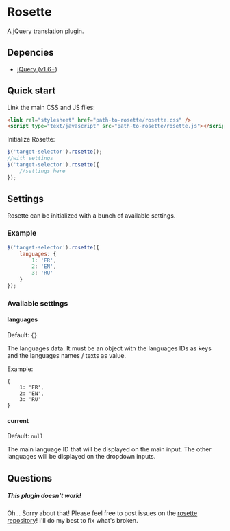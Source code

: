 # Rosette

A jQuery translation plugin.

## Depencies

- [jQuery (v1.6+)](https://jquery.com)

## Quick start

Link the main CSS and JS files:
```html
<link rel="stylesheet" href="path-to-rosette/rosette.css" />
<script type="text/javascript" src="path-to-rosette/rosette.js"></script>
```

Initialize Rosette:
```javascript
$('target-selector').rosette();
//with settings
$('target-selector').rosette({
    //settings here
});
```

## Settings

Rosette can be initialized with a bunch of available settings.

### Example

```javascript
$('target-selector').rosette({
	languages: {
		1: 'FR', 
		2: 'EN', 
		3: 'RU'
	}
});
```

### Available settings

#### languages

Default: `{}`

The languages data. It must be an object with the languages IDs as keys and the languages names / texts as value.

Example:

```
{
	1: 'FR', 
	2: 'EN', 
	3: 'RU'
}
```

#### current

Default: `null`

The main language ID that will be displayed on the main input. The other languages will be displayed on the dropdown inputs.

## Questions

##### This plugin doesn't work!
Oh... Sorry about that! Please feel free to post issues on the [rosette repository](https://github.com/pitininja/rosette)! I'll do my best to fix what's broken.